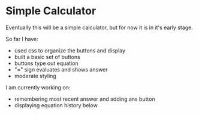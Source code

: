 # Simple Calculator

Eventually this will be a simple calculator, but for now it is in it's early stage.  

So far I have:
- used css to organize the buttons and display
- built a basic set of buttons
- buttons type out equation
- "=" sign evaluates and shows answer
- moderate styling

I am currently working on:
- remembering most recent answer and adding ans button
- displaying equation history below